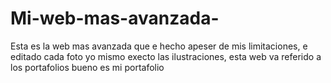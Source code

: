 # Mi-web-mas-avanzada-
Esta es la web mas avanzada que e hecho apeser de mis limitaciones, e editado cada foto yo mismo execto las ilustraciones, esta web va referido a los portafolios bueno es mi portafolio
